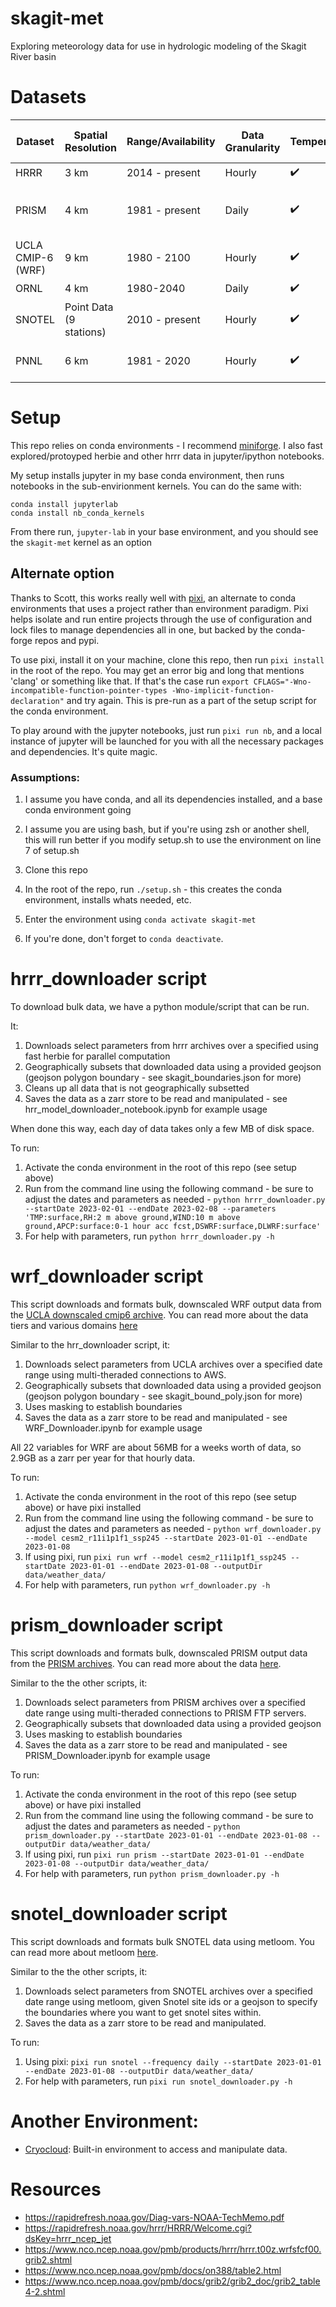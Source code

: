 # skagit-met
Exploring meteorology data for use in hydrologic modeling of the Skagit River basin

# Datasets
|Dataset          |Spatial Resolution     |Range/Availability|Data Granularity|Temperature|Precipitation|Wind Speed            |Relative Humidity         |Long Wave Radiation|Short Wave Radiation|
|-----------------|-----------------------|------------------|----------------|-----------|-------------|----------------------|--------------------------|-------------------|--------------------|
|HRRR             |3 km                   |2014 - present    |Hourly          |✔️         |✔️           |✔️                    |✔️                        |✔️                 |✔️                  |
|PRISM            |4 km                   |1981 - present    |Daily           |✔️         |✔️           |X                     |Via Vapor Pressure Deficit|X                  |X                   |
|UCLA CMIP-6 (WRF)|9 km                   |1980 - 2100       |Hourly          |✔️         |✔️           |Via U and V components|Via Specific Humidity     |✔️                 |✔️                  |
|ORNL             |4 km                   |1980-2040         |Daily           |✔️         |✔️           |✔️                    |✔️                        |✔️                 |✔️                  |
|SNOTEL           |Point Data (9 stations)|2010 - present    |Hourly          |✔️         |✔️           |X                     |X                         |X                  |X                   |
|PNNL            |6 km                   |1981 - 2020       |Hourly          |✔️         |✔️           |Via U and V components|Via Specific Humidity     |✔️                 |✔️                  |


# Setup
This repo relies on conda environments - I recommend [miniforge](https://github.com/conda-forge/miniforge). I also fast explored/protoyped herbie and other hrrr data in jupyter/ipython notebooks. 

My setup installs jupyter in my base conda environment, then runs notebooks in the sub-envirionment kernels. You can do the same with:

```
conda install jupyterlab
conda install nb_conda_kernels
```

From there run, `jupyter-lab` in your base environment, and you should see the `skagit-met` kernel as an option

## Alternate option
Thanks to Scott, this works really well with [pixi](https://pixi.sh/latest/), an alternate to conda environments that uses a project rather than environment paradigm. Pixi helps isolate and run entire projects through the use of configuration and lock files to manage dependencies all in one, but backed by the conda-forge repos and pypi. 

To use pixi, install it on your machine, clone this repo, then run `pixi install` in the root of the repo.
You may get an error big and long that mentions 'clang' or something like that. If that's the case run `export CFLAGS="-Wno-incompatible-function-pointer-types -Wno-implicit-function-declaration"` and try again. This is pre-run as a part of the setup script for the conda environment. 

To play around with the jupyter notebooks, just run `pixi run nb`, and a local instance of jupyter will be launched for you with all the necessary packages and dependencies. It's quite magic. 

### Assumptions:
1. I assume you have conda, and all its dependencies installed, and a base conda environment going
2. I assume you are using bash, but if you're using zsh or another shell, this will run better if you modify setup.sh to use the environment on line 7 of setup.sh

1. Clone this repo
2. In the root of the repo, run `./setup.sh` - this creates the conda environment, installs whats needed, etc.  
3. Enter the environment using `conda activate skagit-met`
4. If you're done, don't forget to `conda deactivate`.

# hrrr_downloader script
To download bulk data, we have a python module/script that can be run.

It:
1. Downloads select parameters from hrrr archives over a specified  using fast herbie for parallel computation
2. Geographically subsets that downloaded data using a provided geojson (geojson polygon boundary - see skagit_boundaries.json for more)
3. Cleans up all data that is not geographically subsetted
4. Saves the data as a zarr store to be read and manipulated - see hrr_model_downloader_notebook.ipynb for example usage

When done this way, each day of data takes only a few MB of disk space. 

To run: 
1. Activate the conda environment in the root of this repo (see setup above)
2. Run from the command line using the following command - be sure to adjust the dates and parameters as needed -  `python hrrr_downloader.py --startDate 2023-02-01 --endDate 2023-02-08 --parameters 'TMP:surface,RH:2 m above ground,WIND:10 m above ground,APCP:surface:0-1 hour acc fcst,DSWRF:surface,DLWRF:surface'`
3. For help with parameters, run `python hrrr_downloader.py -h`

# wrf_downloader script
This script downloads and formats bulk, downscaled WRF output data from the [UCLA downscaled cmip6 archive](https://dept.atmos.ucla.edu/alexhall/downscaling-cmip6). You can read more about the data tiers and various domains [here](https://dept.atmos.ucla.edu/sites/default/files/alexhall/files/aws_tiers_dirstructure_nov22.pdf)

Similar to the hrr_downloader script, it:
1. Downloads select parameters from UCLA archives over a specified date range using multi-theraded connections to AWS. 
2. Geographically subsets that downloaded data using a provided geojson (geojson polygon boundary - see skagit_bound_poly.json for more)
3. Uses masking to establish boundaries
4. Saves the data as a zarr store to be read and manipulated - see WRF_Downloader.ipynb for example usage

All 22 variables for WRF are about 56MB for a weeks worth of data, so 2.9GB as a zarr per year for that hourly data.

To run:
1. Activate the conda environment in the root of this repo (see setup above) or have pixi installed
2. Run from the command line using the following command - be sure to adjust the dates and parameters as needed - `python wrf_downloader.py --model cesm2_r11i1p1f1_ssp245 --startDate 2023-01-01 --endDate 2023-01-08`
3. If using pixi, run `pixi run wrf --model cesm2_r11i1p1f1_ssp245 --startDate 2023-01-01 --endDate 2023-01-08 --outputDir data/weather_data/`
3. For help with parameters, run `python wrf_downloader.py -h`

# prism_downloader script
This script downloads and formats bulk, downscaled PRISM output data from the [PRISM archives](https://www.prism.oregonstate.edu/). You can read more about the data [here](https://www.prism.oregonstate.edu/documents/PRISM_datasets.pdf).

Similar to the the other scripts, it:
1. Downloads select parameters from PRISM archives over a specified date range using multi-theraded connections to PRISM FTP servers. 
2. Geographically subsets that downloaded data using a provided geojson
3. Uses masking to establish boundaries
4. Saves the data as a zarr store to be read and manipulated - see PRISM_Downloader.ipynb for example usage

To run:
1. Activate the conda environment in the root of this repo (see setup above) or have pixi installed
2. Run from the command line using the following command - be sure to adjust the dates and parameters as needed - `python prism_downloader.py --startDate 2023-01-01 --endDate 2023-01-08 --outputDir data/weather_data/`
3. If using pixi, run `pixi run prism --startDate 2023-01-01 --endDate 2023-01-08 --outputDir data/weather_data/`
3. For help with parameters, run `python prism_downloader.py -h`

# snotel_downloader script
This script downloads and formats bulk SNOTEL data using metloom. You can read more about metloom [here](https://metloom.readthedocs.io/en/latest/).

Similar to the the other scripts, it:
1. Downloads select parameters from SNOTEL archives over a specified date range using metloom, given Snotel site ids or a geojson to specify the boundaries where you want to get snotel sites within. 
2. Saves the data as a zarr store to be read and manipulated. 

To run:
1. Using pixi: `pixi run snotel --frequency daily --startDate 2023-01-01 --endDate 2023-01-08 --outputDir data/weather_data/`
2. For help with parameters, run `pixi run snotel_downloader.py -h`

# Another Environment:
* [Cryocloud](https://book.cryointhecloud.com/content/Getting_Started.html): Built-in environment to access and manipulate data.

# Resources
* https://rapidrefresh.noaa.gov/Diag-vars-NOAA-TechMemo.pdf
* https://rapidrefresh.noaa.gov/hrrr/HRRR/Welcome.cgi?dsKey=hrrr_ncep_jet
* https://www.nco.ncep.noaa.gov/pmb/products/hrrr/hrrr.t00z.wrfsfcf00.grib2.shtml
* https://www.nco.ncep.noaa.gov/pmb/docs/on388/table2.html
* https://www.nco.ncep.noaa.gov/pmb/docs/grib2/grib2_doc/grib2_table4-2.shtml

